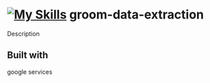 # [![My Skills](https://skills.thijs.gg/icons?i=js)](https://skills.thijs.gg) groom-data-extraction
Description
## Built with
google services
